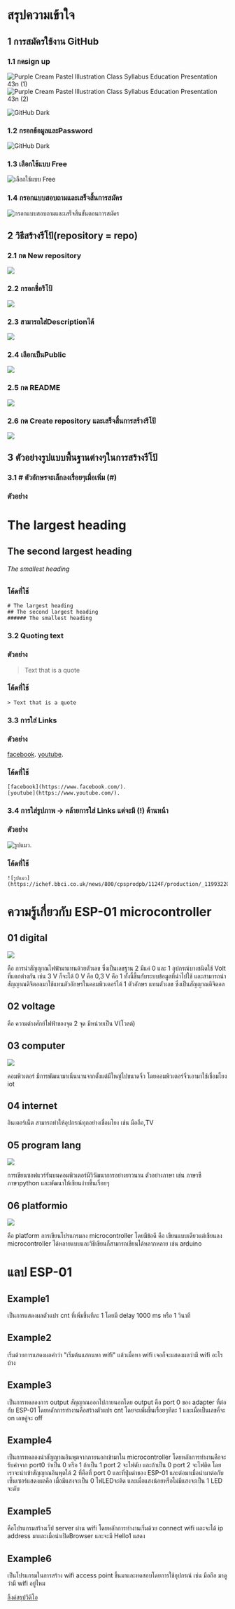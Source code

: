 # สรุปความเข้าใจ
## 1 การสมัครใช้งาน GitHub
### 1.1 กดsign up 
![Purple Cream Pastel Illustration Class Syllabus Education Presentation 43n (1)](https://user-images.githubusercontent.com/98943488/208969001-fe7e5f6d-29d1-460b-a82d-c289609676b2.jpg)
![Purple Cream Pastel Illustration Class Syllabus Education Presentation 43n (2)](https://user-images.githubusercontent.com/98943488/209180421-617c9924-9d1a-42a7-a720-831cc243f317.jpg)

![GitHub Dark](https://miro.medium.com/max/1400/1*B0KyWx5zoEAxRVmy1nva_A.png)
### 1.2 กรอกข้อมูลและPassword
![GitHub Dark](https://miro.medium.com/max/875/1*8U0OkOeUONnpZzWKHjtckQ.png)
### 1.3 เลือกใช้แบบ Free
![เลือกใช้แบบ Free](https://miro.medium.com/max/875/1*khkrQAnG5xA9Uf9dkaabHg.png)
### 1.4 กรอกแบบสอบถามและเสร็จสิ้นการสมัคร
![กรอกแบบสอบถามและเสร็จสิ้นขั้นตอนการสมัคร](https://miro.medium.com/max/875/1*QuvfI3HoVykajno5bsNgpg.png)
## 2 วิธีสร้างรีโป้(repository = repo)
### 2.1 กด New repository
![](https://docs.github.com/assets/cb-11427/images/help/repository/repo-create.png)
### 2.2 กรอกชื่อรีโป้
![](https://docs.github.com/assets/cb-25139/images/help/repository/create-repository-name.png)
### 2.3 สามารถใส่Descriptionได้
![](https://docs.github.com/assets/cb-26377/images/help/repository/create-repository-desc.png)
### 2.4 เลือกเป็นPublic
![](https://docs.github.com/assets/cb-20877/images/help/repository/create-repository-public-private.png)
### 2.5 กด README
![](https://docs.github.com/assets/cb-49938/images/help/repository/initialize-with-readme.png)
### 2.6 กด Create repository และเสร็จสิ้นการสร้างรีโป้
![](https://docs.github.com/assets/cb-19887/images/help/repository/create-repository-button.png)
## 3 ตัวอย่างรูปแบบพื้นฐานต่างๆในการสร้างรีโป้
### 3.1 # ตัวอักษรจะเล็กลงเรื่อยๆเมื่อเพิ่ม (#)
### ตัวอย่าง
# The largest heading
## The second largest heading
###### The smallest heading
### โค้ดที่ใช้
```
# The largest heading
## The second largest heading
###### The smallest heading
```
### 3.2 Quoting text
### ตัวอย่าง
> Text that is a quote
### โค้ดที่ใช้
```
> Text that is a quote
```
### 3.3 การใส่ Links
### ตัวอย่าง
[facebook](https://www.facebook.com/).
[youtube](https://www.youtube.com/).

### โค้ดที่ใช้
```
[facebook](https://www.facebook.com/).
[youtube](https://www.youtube.com/).
```
### 3.4 การใส่รูปภาพ -> คล้ายการใส่ Links แต่จะมี (!) ด้านหน้า
### ตัวอย่าง
![รูปแมว](https://ichef.bbci.co.uk/news/800/cpsprodpb/1124F/production/_119932207_indifferentcatgettyimages.png.webp).


### โค้ดที่ใช้
```
![รูปแมว](https://ichef.bbci.co.uk/news/800/cpsprodpb/1124F/production/_119932207_indifferentcatgettyimages.png.webp).
```
# ความรู้เกี่ยวกับ ESP-01 microcontroller
## 01 digital
![](https://www.mindphp.com/images/knowledge/012560/base64.png)


คือ การนำสัญญาณไฟฟ้ามาแทนด้วยตัวเลข ซึ่งเป็นเลขฐาน 2 มีแค่ 0 และ 1
อุปกรณ์บางชนิดใช้ Volt ที่แตกต่างกัน เช่น 3 V ก็จะได้ 0 V คือ 0,3 V คือ 1 ทั้งนี้ขึ้นกับระบบข้อมูลที่นำไปใช้
และสามารถนำสัญญาณดิจิตอลมาใช้แทนตัวอักษรในคอมพิวเตอร์ได้ 1 ตัวอักษร แทนตัวเลข ซึ่งเป็นสัญญาณดิจิตอล
## 02 voltage
คือ ความต่างศักย์ไฟฟ้าของจุด 2 จุด มีหน่วยเป็น V(โวลต์)
## 03 computer
![](http://www.posai.net/30101/img/test/mark1.gif)


คอมพิวเตอร์ มีการพัฒนามาเนิ่นนานจากตั้งแต่มีใหญ่ไปขนาดจิ๋ว โดยคอมพิวเตอร์จิ๋วเอามาใช้เชื่อมโยง iot
## 04 internet
อินเตอร์เน็ต สามารถทำให้อุปกรณ์ทุกอย่างเชื่อมโยง เช่น มือถือ,TV
## 05 program lang
![](https://pajareeblog.files.wordpress.com/2016/09/programming-languages-to-learn-in-2015.png)


การเขียนซอฟแวร์รันบนคอมพิวเตอร์มีวิวัฒนาการอย่างยาวนาน ตัวอย่างภาษา เช่น ภาษาซี ภาษาpython และพัฒนาให้เขียนง่ายขึ้นเรื่อยๆ
## 06 platformio
![](https://cdn.platformio.org/images/platformio-logo.17fdc3bc.png)

คือ platform การเขียนโปรแกรมลง microcontroller โดยมีข้อดี คือ เขียนแบบเดียวแต่เขียนลง microcontroller ได้หลายแบบและวิธีเขียนก็สามารถเขียนได้หลากหลาย เช่น arduino

# แลป ESP-01
## Example1
เป็นการแสดงผลตัวแปร cnt ที่เพิ่มขึ้นทีละ 1 โดยมี delay 1000 ms หรือ 1 วินาที
## Example2
เริ่มด้วยการแสดงผลคำว่า "เริ่มต้นแสกนหา wifi" แล้วเมื่อหา wifi เจอก็จะแสดงผลว่ามี wifi อะไรบ้าง
## Example3
เป็นการทดลองการ output สัญญาณออกไปภายนอกโดย output คือ port 0 ของ adapter ที่ต่อกับ ESP-01 โดยหลักการทำงานคือสร้างตัวแปร cnt โดยจะเพิ่มขึ้นเรื่อยๆทีละ 1 และเมื่อเป็นเลขคี่จะ on เลขคู่จะ off
## Example4
เป็นการทดลองนำสัญญาณอินพุตจากภายนอกเข้ามาใน microcontroller โดยหลักการทำงานคือจะรับค่าจาก port0 ว่าเป็น 0 หรือ 1 ถ้าเป็น 1 port 2 จะไฟดับ และถ้าเป็น 0 port 2 จะไฟติด โดยเราจะนำเข้าสัญญาณอินพุตได้ 2 ที่คือที่ port 0 และที่ปุ่มดำของ ESP-01 และต่อมาเมื่อนำมาต่อกับเซ็นเซอร์แสดงผลคือ เมื่อมีแสงจะเป็น 0 ไฟLEDจะติด และเมื่อแสงน้อยหรือไม่มีแสงจะเป็น 1 LED จะดับ
## Example5
คือโปรแกรมสร้างเว็ป server ผ่าน wifi โดยหลักการทำงานเริ่มด้วย connect wifi และจะได้ ip address มาและเมื่อนำเปิดBrowser และจะมี Hello1 แสดง 
## Example6
เป็นโปรแกรมในการสร้าง wifi access point ขึ้นมาและทดสอบโดยการใช้อุปกรณ์ เช่น มือถือ มาดูว่ามี wifi อยู่ไหม 

[ลิ้งค์สรุปวิดิโอ](https://www.youtube.com/watch?v=thNHl9RuStY)
